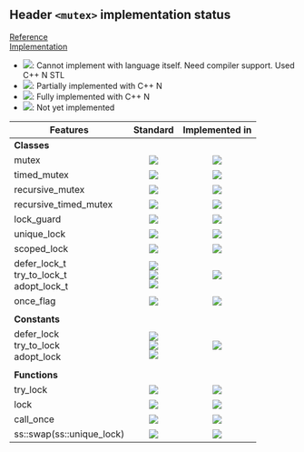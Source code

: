 ## Header `<mutex>` implementation status

[Reference](https://en.cppreference.com/w/cpp/header/mutex)  
[Implementation](../ss/include/ss/mutex.h)

* ![](https://img.shields.io/badge/C%2B%2B-N-red): Cannot implement with language itself. Need compiler support. Used C++ N STL
* ![](https://img.shields.io/badge/C%2B%2B-N-blue): Partially implemented with C++ N
* ![](https://img.shields.io/badge/C%2B%2B-N-green): Fully implemented with C++ N
* ![][notyet]: Not yet implemented

| Features                                     | Standard             | Implemented in                    |
|----------------------------------------------|:--------------------:|:---------------------------------:|
| **Classes**                                  |                      |                                   |
| mutex                                        | ![][cpp11]           | ![][notyet]                       |
| timed_mutex                                  | ![][cpp11]           | ![][notyet]                       |
| recursive_mutex                              | ![][cpp11]           | ![][notyet]                       |
| recursive_timed_mutex                        | ![][cpp11]           | ![][notyet]                       |
| lock_guard                                   | ![][cpp11]           | ![][notyet]                       |
| unique_lock                                  | ![][cpp11]           | ![][notyet]                       |
| scoped_lock                                  | ![][cpp17]           | ![][notyet]                       |
| defer_lock_t <br/>try_to_lock_t <br/>adopt_lock_t | ![][cpp11] <br/>![][cpp11] <br/>![][cpp11] | ![][notyet]                       |
| once_flag                                    | ![][cpp11]           | ![][notyet]                       |
|                                              |                      |                                   |
| **Constants**                                |                      |                                   |
| defer_lock <br/>try_to_lock <br/>adopt_lock  | ![][cpp11] <br/>![][cpp11] <br/>![][cpp11] | ![][notyet]                       |
|                                              |                      |                                   |
| **Functions**                                |                      |                                   |
| try_lock                                     | ![][cpp11]           | ![][notyet]                       |
| lock                                         | ![][cpp11]           | ![][notyet]                       |
| call_once                                    | ![][cpp11]           | ![][notyet]                       |
| ss::swap(ss::unique_lock)                    | ![][cpp11]           | ![][notyet]                       |


<!--
	C++11: 11	| 0
	C++17: 1	| 0

	Total: 12	| 0-->

[notyet]: https://img.shields.io/badge/Not_yet-orange
[removed]: https://img.shields.io/badge/Removed-red
[legacy]: https://img.shields.io/badge/legacy-grey

[cppno11]: https://img.shields.io/badge/C%2B%2B-11-red
[cppno14]: https://img.shields.io/badge/C%2B%2B-14-red
[cppno17]: https://img.shields.io/badge/C%2B%2B-17-red
[cppno20]: https://img.shields.io/badge/C%2B%2B-20-red
[cppno23]: https://img.shields.io/badge/C%2B%2B-23-red
[cppno26]: https://img.shields.io/badge/C%2B%2B-23-red

[cpppt11]: https://img.shields.io/badge/C%2B%2B-11-blue
[cpppt14]: https://img.shields.io/badge/C%2B%2B-14-blue
[cpppt17]: https://img.shields.io/badge/C%2B%2B-17-blue
[cpppt20]: https://img.shields.io/badge/C%2B%2B-20-blue
[cpppt23]: https://img.shields.io/badge/C%2B%2B-23-blue
[cpppt26]: https://img.shields.io/badge/C%2B%2B-23-blue

[cpp11]: https://img.shields.io/badge/C%2B%2B-11-green
[cpp14]: https://img.shields.io/badge/C%2B%2B-14-green
[cpp17]: https://img.shields.io/badge/C%2B%2B-17-green
[cpp20]: https://img.shields.io/badge/C%2B%2B-20-green
[cpp23]: https://img.shields.io/badge/C%2B%2B-23-green
